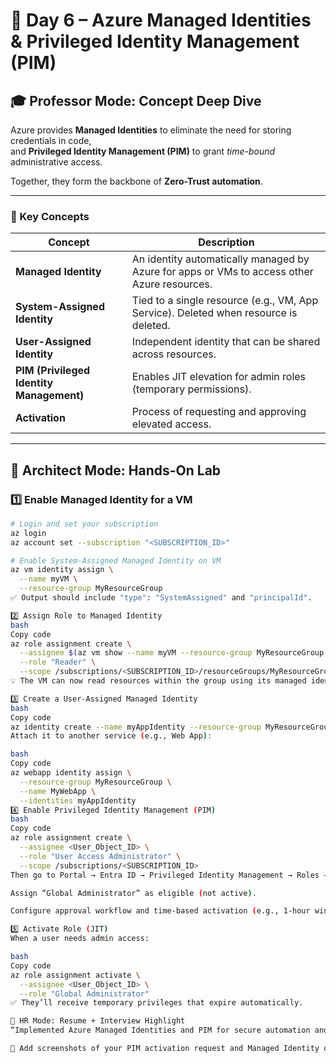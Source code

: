 # 🔐 Day 6 – Azure Managed Identities & Privileged Identity Management (PIM)

## 🎓 Professor Mode: Concept Deep Dive

Azure provides **Managed Identities** to eliminate the need for storing credentials in code,  
and **Privileged Identity Management (PIM)** to grant *time-bound* administrative access.

Together, they form the backbone of **Zero-Trust automation**.

---

### 🧩 Key Concepts

| Concept | Description |
|----------|--------------|
| **Managed Identity** | An identity automatically managed by Azure for apps or VMs to access other Azure resources. |
| **System-Assigned Identity** | Tied to a single resource (e.g., VM, App Service). Deleted when resource is deleted. |
| **User-Assigned Identity** | Independent identity that can be shared across resources. |
| **PIM (Privileged Identity Management)** | Enables JIT elevation for admin roles (temporary permissions). |
| **Activation** | Process of requesting and approving elevated access. |

---

## 🧱 Architect Mode: Hands-On Lab

### 1️⃣ Enable Managed Identity for a VM
```bash
# Login and set your subscription
az login
az account set --subscription "<SUBSCRIPTION_ID>"

# Enable System-Assigned Managed Identity on VM
az vm identity assign \
  --name myVM \
  --resource-group MyResourceGroup
✅ Output should include "type": "SystemAssigned" and "principalId".

2️⃣ Assign Role to Managed Identity
bash
Copy code
az role assignment create \
  --assignee $(az vm show --name myVM --resource-group MyResourceGroup --query "identity.principalId" -o tsv) \
  --role "Reader" \
  --scope /subscriptions/<SUBSCRIPTION_ID>/resourceGroups/MyResourceGroup
💡 The VM can now read resources within the group using its managed identity.

3️⃣ Create a User-Assigned Managed Identity
bash
Copy code
az identity create --name myAppIdentity --resource-group MyResourceGroup
Attach it to another service (e.g., Web App):

bash
Copy code
az webapp identity assign \
  --resource-group MyResourceGroup \
  --name MyWebApp \
  --identities myAppIdentity
4️⃣ Enable Privileged Identity Management (PIM)
bash
Copy code
az role assignment create \
  --assignee <User_Object_ID> \
  --role "User Access Administrator" \
  --scope /subscriptions/<SUBSCRIPTION_ID>
Then go to Portal → Entra ID → Privileged Identity Management → Roles → Azure AD roles

Assign “Global Administrator” as eligible (not active).

Configure approval workflow and time-based activation (e.g., 1-hour window).

5️⃣ Activate Role (JIT)
When a user needs admin access:

bash
Copy code
az role assignment activate \
  --assignee <User_Object_ID> \
  --role "Global Administrator"
✅ They’ll receive temporary privileges that expire automatically.

🧠 HR Mode: Resume + Interview Highlight
“Implemented Azure Managed Identities and PIM for secure automation and JIT access, eliminating stored credentials and enforcing least privilege in enterprise environments.”

📸 Add screenshots of your PIM activation request and Managed Identity overview page.

